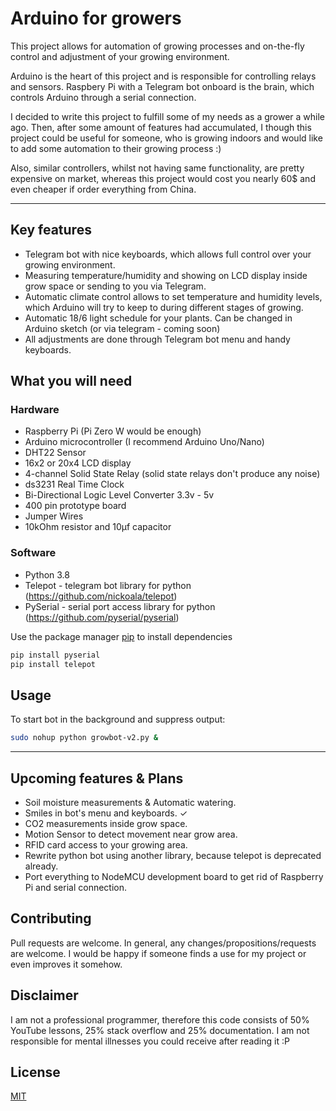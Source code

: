 # Arduino for growers

This project allows for automation of growing processes and on-the-fly control and adjustment of your growing environment.

Arduino is the heart of this project and is responsible for controlling relays and sensors. Raspbery Pi with a Telegram bot onboard is the brain, which controls Arduino through a serial connection.

I decided to write this project to fulfill some of my needs as a grower a while ago. Then, after some amount of features had accumulated, I though this project could be useful for someone, who is growing indoors and would like to add some automation to their growing process :)

Also, similar controllers, whilst not having same functionality, are pretty expensive on market, whereas this project would cost you nearly 60$ and even cheaper if order everything from China.

---
## Key features
- Telegram bot with nice keyboards, which allows full control over your growing environment.
- Measuring temperature/humidity and showing on LCD display inside grow space or sending to you via Telegram.
- Automatic climate control allows to set temperature and humidity levels, which Arduino will try to keep to during different stages of growing.
- Automatic 18/6 light schedule for your plants. Can be changed in Arduino sketch (or via telegram - coming soon)
- All adjustments are done through Telegram bot menu and handy keyboards.

## What you will need
### Hardware
- Raspberry Pi (Pi Zero W would be enough)
- Arduino microcontroller (I recommend Arduino Uno/Nano)
- DHT22 Sensor
- 16x2 or 20x4 LCD display
- 4-channel Solid State Relay (solid state relays don't produce any noise)
- ds3231 Real Time Clock
- Bi-Directional Logic Level Converter 3.3v - 5v
- 400 pin prototype board
- Jumper Wires
- 10kOhm resistor and 10μf capacitor

### Software
- Python 3.8
- Telepot - telegram bot library for python (https://github.com/nickoala/telepot)
- PySerial - serial port access library for python (https://github.com/pyserial/pyserial)

Use the package manager [pip](https://pip.pypa.io/en/stable/) to install dependencies

```bash
pip install pyserial
pip install telepot
```

## Usage
To start bot in the background and suppress output:
```bash
sudo nohup python growbot-v2.py &
```
----
## Upcoming features & Plans
- Soil moisture measurements & Automatic watering.
- Smiles in bot's menu and keyboards. ✓
- CO2 measurements inside grow space.
- Motion Sensor to detect movement near grow area.
- RFID card access to your growing area.
- Rewrite python bot using another library, because telepot is deprecated already.
- Port everything to NodeMCU development board to get rid of Raspberry Pi and serial connection.

## Contributing
Pull requests are welcome. In general, any changes/propositions/requests are welcome. I would be happy if someone finds a use for my project or even improves it somehow.

## Disclaimer
I am not a professional programmer, therefore this code consists of 50% YouTube lessons, 25% stack overflow and 25% documentation. I am not responsible for mental illnesses you could receive after reading it :P

## License
[MIT](https://choosealicense.com/licenses/mit/)
